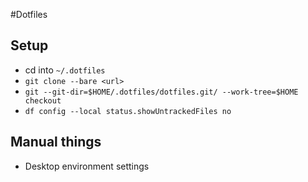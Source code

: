 #Dotfiles

## Setup
- cd into `~/.dotfiles`
- `git clone --bare <url>`
- `git --git-dir=$HOME/.dotfiles/dotfiles.git/ --work-tree=$HOME checkout`
- `df config --local status.showUntrackedFiles no`

## Manual things
- Desktop environment settings

